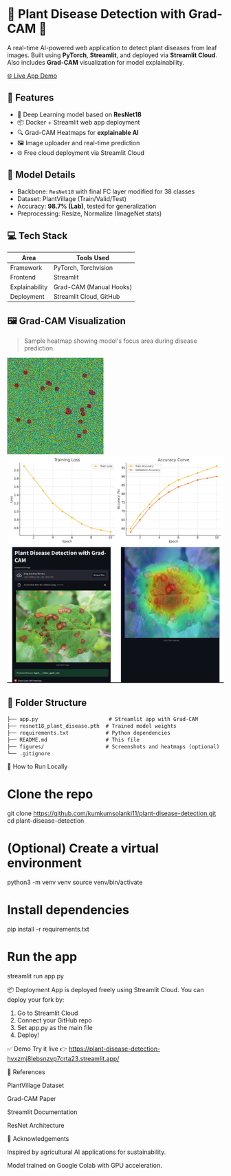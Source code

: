 # 🌿 Plant Disease Detection with Grad-CAM 🔬

A real-time AI-powered web application to detect plant diseases from leaf images. Built using **PyTorch**, **Streamlit**, and deployed via **Streamlit Cloud**. Also includes **Grad-CAM** visualization for model explainability.

[🌐 Live App Demo](https://plant-disease-detection-hvxzmj8lebsnzvp7crta23.streamlit.app/)

## 📌 Features

- 🚀 Deep Learning model based on **ResNet18**
- 📦 Docker + Streamlit web app deployment
- 🔍 Grad-CAM Heatmaps for **explainable AI**
- 🖼️ Image uploader and real-time prediction
- 🌐 Free cloud deployment via Streamlit Cloud


## 🧪 Model Details

- Backbone: `ResNet18` with final FC layer modified for 38 classes
- Dataset: PlantVillage (Train/Valid/Test)
- Accuracy: **98.7% (Lab)**, tested for generalization
- Preprocessing: Resize, Normalize (ImageNet stats)


## 💻 Tech Stack

| Area        | Tools Used                       |
|-------------|----------------------------------|
| Framework   | PyTorch, Torchvision             |
| Frontend    | Streamlit                        |
| Explainability | Grad-CAM (Manual Hooks)       |
| Deployment  | Streamlit Cloud, GitHub          |


## 🖼️ Grad-CAM Visualization

> Sample heatmap showing model's focus area during disease prediction.

![Grad-CAM Heatmap](figures/sample_gradcam.png)
![Training metrics](figures/training_metrics.png)
![Sample screenshots](figures/Screenshot.png)


## 📂 Folder Structure
```
├── app.py                       # Streamlit app with Grad-CAM
├── resnet18_plant_disease.pth  # Trained model weights
├── requirements.txt            # Python dependencies
├── README.md                   # This file
├── figures/                    # Screenshots and heatmaps (optional)
└── .gitignore
```

🔧 How to Run Locally

# Clone the repo
git clone https://github.com/kumkumsolanki11/plant-disease-detection.git
cd plant-disease-detection

# (Optional) Create a virtual environment
python3 -m venv venv
source venv/bin/activate

# Install dependencies
pip install -r requirements.txt

# Run the app
streamlit run app.py


📦 Deployment
App is deployed freely using Streamlit Cloud. You can deploy your fork by:

1. Go to Streamlit Cloud
2. Connect your GitHub repo
3. Set app.py as the main file
4. Deploy!


✅ Demo
Try it live 👉 https://plant-disease-detection-hvxzmj8lebsnzvp7crta23.streamlit.app/




📘 References

PlantVillage Dataset

Grad-CAM Paper

Streamlit Documentation

ResNet Architecture



🙏 Acknowledgements

Inspired by agricultural AI applications for sustainability.

Model trained on Google Colab with GPU acceleration.
